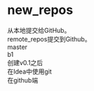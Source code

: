 # new_repos
从本地提交给GitHub。  
remote_repos提交到Github。  
master  
b1  
创建v0.1之后  
在Idea中使用git  
在github端  



